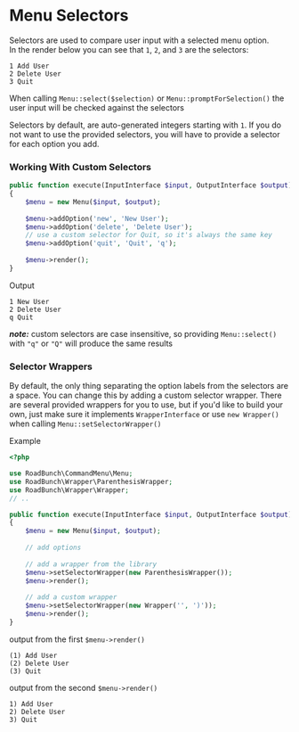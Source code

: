 # Menu Selectors

Selectors are used to compare user input with a selected menu option.  
In the render below you can see that `1`, `2`, and `3` are the selectors:
```
1 Add User
2 Delete User
3 Quit
```
When calling `Menu::select($selection)` or `Menu::promptForSelection()` the user input will be checked against the selectors
  
Selectors by default, are auto-generated integers starting with `1`. If you do not want to use the provided
selectors, you will have to provide a selector for each option you add.

### Working With Custom Selectors
```php
public function execute(InputInterface $input, OutputInterface $output)
{
    $menu = new Menu($input, $output);
    
    $menu->addOption('new', 'New User');
    $menu->addOption('delete', 'Delete User');
    // use a custom selector for Quit, so it's always the same key
    $menu->addOption('quit', 'Quit', 'q');
    
    $menu->render();
}
```
Output
```
1 New User
2 Delete User
q Quit
```
_**note:**_ custom selectors are case insensitive, so providing `Menu::select()` with `"q"` or `"Q"` will produce the same results

### <a name="selector-wrappers">Selector Wrappers</a>

By default, the only thing separating the option labels from the selectors are a space. 
You can change this by adding a custom selector wrapper. There are several provided wrappers for you to use, but if
you'd like to build your own, just make sure it implements `WrapperInterface` or use `new Wrapper()` 
when calling `Menu::setSelectorWrapper()`

Example
```php
<?php

use RoadBunch\CommandMenu\Menu;
use RoadBunch\Wrapper\ParenthesisWrapper;
use RoadBunch\Wrapper\Wrapper;
// ..

public function execute(InputInterface $input, OutputInterface $output)
{
    $menu = new Menu($input, $output);
    
    // add options
    
    // add a wrapper from the library
    $menu->setSelectorWrapper(new ParenthesisWrapper());
    $menu->render();
    
    // add a custom wrapper
    $menu->setSelectorWrapper(new Wrapper('', ')'));
    $menu->render();
}
```
output from the first `$menu->render()`
```
(1) Add User
(2) Delete User
(3) Quit
```

output from the second `$menu->render()`
```
1) Add User
2) Delete User
3) Quit
```
